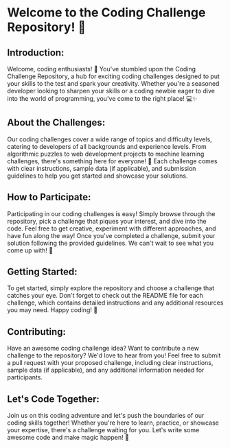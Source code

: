 # Welcome to the Coding Challenge Repository! 🚀

## Introduction:
Welcome, coding enthusiasts! 🌟 You've stumbled upon the Coding Challenge Repository, a hub for exciting coding challenges designed to put your skills to the test and spark your creativity. Whether you're a seasoned developer looking to sharpen your skills or a coding newbie eager to dive into the world of programming, you've come to the right place! 💻✨

## About the Challenges:
Our coding challenges cover a wide range of topics and difficulty levels, catering to developers of all backgrounds and experience levels. From algorithmic puzzles to web development projects to machine learning challenges, there's something here for everyone! 🎉 Each challenge comes with clear instructions, sample data (if applicable), and submission guidelines to help you get started and showcase your solutions.

## How to Participate:
Participating in our coding challenges is easy! Simply browse through the repository, pick a challenge that piques your interest, and dive into the code. Feel free to get creative, experiment with different approaches, and have fun along the way! Once you've completed a challenge, submit your solution following the provided guidelines. We can't wait to see what you come up with! 🌟

## Getting Started:
To get started, simply explore the repository and choose a challenge that catches your eye. Don't forget to check out the README file for each challenge, which contains detailed instructions and any additional resources you may need. Happy coding! 🚀

## Contributing:
Have an awesome coding challenge idea? Want to contribute a new challenge to the repository? We'd love to hear from you! Feel free to submit a pull request with your proposed challenge, including clear instructions, sample data (if applicable), and any additional information needed for participants.

## Let's Code Together:
Join us on this coding adventure and let's push the boundaries of our coding skills together! Whether you're here to learn, practice, or showcase your expertise, there's a challenge waiting for you. Let's write some awesome code and make magic happen! 💫

